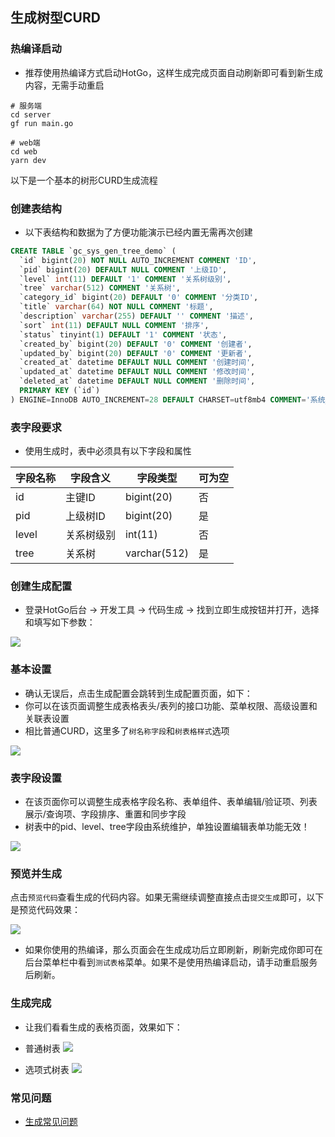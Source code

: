 ## 生成树型CURD

### 热编译启动
- 推荐使用热编译方式启动HotGo，这样生成完成页面自动刷新即可看到新生成内容，无需手动重启

```shell
# 服务端
cd server 
gf run main.go

# web端
cd web
yarn dev
```

以下是一个基本的树形CURD生成流程

### 创建表结构
- 以下表结构和数据为了方便功能演示已经内置无需再次创建

```sql
CREATE TABLE `gc_sys_gen_tree_demo` (
  `id` bigint(20) NOT NULL AUTO_INCREMENT COMMENT 'ID',
  `pid` bigint(20) DEFAULT NULL COMMENT '上级ID',
  `level` int(11) DEFAULT '1' COMMENT '关系树级别',
  `tree` varchar(512) COMMENT '关系树',
  `category_id` bigint(20) DEFAULT '0' COMMENT '分类ID',
  `title` varchar(64) NOT NULL COMMENT '标题',
  `description` varchar(255) DEFAULT '' COMMENT '描述',
  `sort` int(11) DEFAULT NULL COMMENT '排序',
  `status` tinyint(1) DEFAULT '1' COMMENT '状态',
  `created_by` bigint(20) DEFAULT '0' COMMENT '创建者',
  `updated_by` bigint(20) DEFAULT '0' COMMENT '更新者',
  `created_at` datetime DEFAULT NULL COMMENT '创建时间',
  `updated_at` datetime DEFAULT NULL COMMENT '修改时间',
  `deleted_at` datetime DEFAULT NULL COMMENT '删除时间',
  PRIMARY KEY (`id`)
) ENGINE=InnoDB AUTO_INCREMENT=28 DEFAULT CHARSET=utf8mb4 COMMENT='系统_生成树表演示';
```

### 表字段要求
- 使用生成时，表中必须具有以下字段和属性

| 字段名称	  | 字段含义                 | 字段类型                | 可为空 |
|--------|----------------------|---------------------|-----|
| id	    | 主键ID	                | bigint(20)      | 否   |
| pid	   | 上级树ID	               |  bigint(20)   | 是   |
| level	 | 关系树级别	     | int(11) | 否   |
| tree	  | 关系树	     | varchar(512) | 是   |

### 创建生成配置
- 登录HotGo后台 -> 开发工具 -> 代码生成 -> 找到立即生成按钮并打开，选择和填写如下参数：

![](images/code/tree-add.png)


### 基本设置
- 确认无误后，点击生成配置会跳转到生成配置页面，如下：
- 你可以在该页面调整生成表格表头/表列的接口功能、菜单权限、高级设置和关联表设置
- 相比普通CURD，这里多了`树名称字段`和`树表格样式`选项

![](images/code/tree-init.png)

### 表字段设置

- 在该页面你可以调整生成表格字段名称、表单组件、表单编辑/验证项、列表展示/查询项、字段排序、重置和同步字段
- 树表中的pid、level、tree字段由系统维护，单独设置编辑表单功能无效！

![](images/code/tree-fields.png)

### 预览并生成

点击`预览代码`查看生成的代码内容。如果无需继续调整直接点击`提交生成`即可，以下是预览代码效果：

![](images/code/tree-preview.png)

- 如果你使用的热编译，那么页面会在生成成功后立即刷新，刷新完成你即可在后台菜单栏中看到`测试表格`菜单。如果不是使用热编译启动，请手动重启服务后刷新。


### 生成完成

- 让我们看看生成的表格页面，效果如下：

- 普通树表
![](images/code/tree-list.png)

- 选项式树表
![](images/code/tree-list2.png)

### 常见问题

- [生成常见问题](code-help.md)

